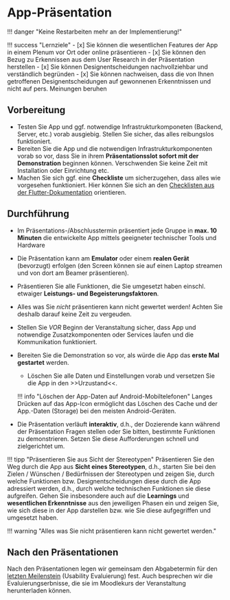 # App-Präsentation

!!! danger "Keine Restarbeiten mehr an der Implementierung!"

!!! success "Lernziele"
    - [x] Sie können die wesentlichen Features der App in einem Plenum vor Ort oder online präsentieren
    - [x] Sie können den Bezug zu Erkennissen aus dem User Research in der Präsentation herstellen
    - [x] Sie können Designentscheidungen nachvollziehbar und verständlich begründen
    - [x] Sie können nachweisen, dass die von Ihnen getroffenen Designentscheidungen auf gewonnenen Erkenntnissen und nicht auf pers. Meinungen beruhen  


## Vorbereitung

- Testen Sie App und ggf. notwendige Infrastrukturkomponeten (Backend, Server, etc.) vorab ausgiebig. Stellen Sie sicher, das alles reibungslos funktioniert. 
- Bereiten Sie die App und die notwendigen Infrastrukturkomponenten vorab so vor, dass Sie in ihrem __Präsentationsslot sofort mit der Demonstration__ beginnen können. Verschwenden Sie keine Zeit mit Installation oder Einrichtung etc.  
- Machen Sie sich ggf. eine **Checkliste** um sicherzugehen, dass alles wie vorgesehen funktioniert. Hier können Sie sich an den [Checklisten aus der Flutter-Dokumentation](https://zander-hci-flutter.netlify.app/#diese-elemente-sollten-in-die-app) orientieren.

<!--
!!! warning
     **Vorbereitung der Testprotokolle (zu Hause!)**  
     Bereiten Sie die Testprotokolle vor anhand der folgenden Test-Aufgaben und der vorgegebenen Checklisten, d.h. betrachten Sie die Checklisten als "Rohmaterial" und machen Sie daraus Protokollformulare.

   
Die Testprotokolle sollen den Entwickler*innen bei der weiteren Verbesserung helfen (_keine Angst, die Verbesserungen müssen Sie im Praktikum nicht mehr umsetzen..._).

Alle **Protokolle** aus den folgenden Teilaufgaben kommen in die Projektmappe.
-->


## Durchführung

- Im Präsentations-/Abschlusstermin präsentiert jede Gruppe in **max. 10 Minuten** die entwickelte App mittels geeigneter technischer Tools und Hardware <!--BBB und Screensharing-->
- Die Präsentation kann am **Emulator** oder einem **realen Gerät** (bevorzugt) erfolgen (den Screen können sie auf einen Laptop streamen und von dort am Beamer präsentieren).
- Präsentieren Sie alle Funktionen, die Sie umgesetzt haben einschl. etwaiger **Leistungs- und Begeisterungsfaktoren**. 
- Alles was Sie _nicht_ präsentieren kann nicht gewertet werden! Achten Sie deshalb darauf keine Zeit zu vergeuden.
- Stellen Sie _VOR_ Beginn der Veranstaltung sicher, dass App und notwendige Zusatzkomponenten oder Services laufen und die Kommunikation funktioniert.
- Bereiten Sie die Demonstration so vor, als würde die App das **erste Mal gestartet** werden. 
    - Löschen Sie alle Daten und Einstellungen vorab und versetzen Sie die App in den >>Urzustand<<.

    !!! info "Löschen der App-Daten auf Android-Mobiltelefonen"
        Langes Drücken auf das App-Icon ermöglicht das Löschen des Cache und der App.-Daten (Storage) bei den meisten Android-Geräten.

- Die Präsentation verläuft **interaktiv**, d.h., der Dozierende kann während der Präsentation Fragen stellen oder Sie bitten, bestimmte Funktionen zu demonstrieren. Setzen Sie diese Aufforderungen schnell und zielgerichtet um.

!!! tipp "Präsentieren Sie aus Sicht der Stereotypen" 
    Präsentieren Sie den Weg durch die App aus **Sicht eines Stereotypen**, d.h., starten Sie bei den Zielen / Wünschen / Bedürfnissen der Stereotypen und zeigen Sie, durch welche Funktionen bzw. Designentscheidungen diese durch die App adressiert werden, d.h., durch welche technischen Funktionen sie diese aufgreifen. Gehen Sie insbesondere auch auf die **Learnings** und **wesentlichen Erkenntnisse** aus den jeweiligen Phasen ein und zeigen Sie, wie sich diese in der App darstellen bzw. wie Sie diese aufgegriffen und umgesetzt haben.

!!! warning "Alles was Sie nicht präsentieren kann nicht gewertet werden."


## Nach den Präsentationen

Nach den Präsentationen legen wir gemeinsam den Abgabetermin für den [letzten Meilenstein](termin6.md) (Usability Evaluierung) fest. 
Auch besprechen wir die Evaluierungserbnisse, die sie im Moodlekurs der Veranstaltung herunterladen können.

